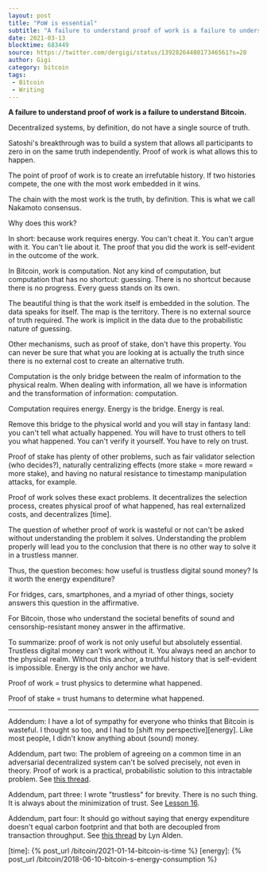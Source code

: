 ```yaml
---
layout: post
title: "PoW is essential"
subtitle: "A failure to understand proof of work is a failure to understand Bitcoin."
date: 2021-03-13
blocktime: 683449
source: https://twitter.com/dergigi/status/1392826448017346561?s=20
author: Gigi
category: bitcoin
tags:
 - Bitcoin
 - Writing
---
```


**A failure to understand proof of work is a failure to understand Bitcoin.**

Decentralized systems, by definition, do not have a single source of
truth.

Satoshi\'s breakthrough was to build a system that allows all
participants to zero in on the same truth independently. Proof of work
is what allows this to happen.

The point of proof of work is to create an irrefutable history. If two
histories compete, the one with the most work embedded in it wins.

The chain with the most work is the truth, by definition. This is what
we call Nakamoto consensus.

Why does this work?

In short: because work requires energy. You can\'t cheat it. You can\'t
argue with it. You can\'t lie about it. The proof that you did the work
is self-evident in the outcome of the work.

In Bitcoin, work is computation. Not any kind of computation, but
computation that has no shortcut: guessing. There is no shortcut because
there is no progress. Every guess stands on its own.

The beautiful thing is that the work itself is embedded in the solution.
The data speaks for itself. The map is the territory. There is no
external source of truth required. The work is implicit in the data due
to the probabilistic nature of guessing.

Other mechanisms, such as proof of stake, don\'t have this property. You
can never be sure that what you are looking at is actually the truth
since there is no external cost to create an alternative truth.

Computation is the only bridge between the realm of information to the
physical realm. When dealing with information, all we have is
information and the transformation of information: computation.

Computation requires energy. Energy is the bridge. Energy is real.

Remove this bridge to the physical world and you will stay in fantasy
land: you can\'t tell what actually happened. You will have to trust
others to tell you what happened. You can\'t verify it yourself. You
have to rely on trust.

Proof of stake has plenty of other problems, such as fair validator
selection (who decides?), naturally centralizing effects (more stake =
more reward = more stake), and having no natural resistance to timestamp
manipulation attacks, for example.

Proof of work solves these exact problems. It decentralizes the selection
process, creates physical proof of what happened, has real externalized costs,
and decentralizes [time].

The question of whether proof of work is wasteful or not can\'t be asked
without understanding the problem it solves. Understanding the problem
properly will lead you to the conclusion that there is no other way to
solve it in a trustless manner.

Thus, the question becomes: how useful is trustless digital sound money?
Is it worth the energy expenditure?

For fridges, cars, smartphones, and a myriad of other things, society
answers this question in the affirmative.

For Bitcoin, those who understand the societal benefits of sound and
censorship-resistant money answer in the affirmative.

To summarize: proof of work is not only useful but absolutely essential.
Trustless digital money can\'t work without it. You always need an
anchor to the physical realm. Without this anchor, a truthful history
that is self-evident is impossible. Energy is the only anchor we have.


Proof of work = trust physics to determine what happened.

Proof of stake = trust humans to determine what happened.

---

Addendum: I have a lot of sympathy for everyone who thinks that Bitcoin is
wasteful. I thought so too, and I had to [shift my perspective][energy]. Like
most people, I didn't know anything about (sound) money.

Addendum, part two: The problem of agreeing on a common time in an
adversarial decentralized system can\'t be solved precisely, not even in
theory. Proof of work is a practical, probabilistic solution to this
intractable problem.
See [this thread](https://twitter.com/dergigi/status/1392409660154646529?s=20).

Addendum, part three: I wrote \"trustless\" for brevity. There is no
such thing. It is always about the minimization of trust.
See [Lesson 16](https://21lessons.com/16/).

Addendum, part four: It should go without saying that energy expenditure
doesn\'t equal carbon footprint and that both are decoupled from
transaction throughput.
See [this thread](https://twitter.com/LynAldenContact/status/1374774367666761729?s=20) by Lyn Alden.

[time]: {% post_url /bitcoin/2021-01-14-bitcoin-is-time %}
[energy]: {% post_url /bitcoin/2018-06-10-bitcoin-s-energy-consumption %}
